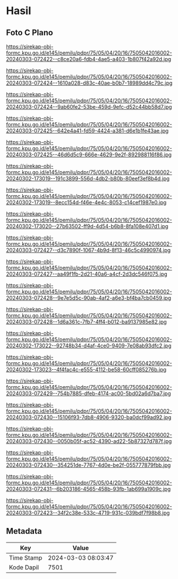 # Hasil

## Foto C Plano

https://sirekap-obj-formc.kpu.go.id/e145/pemilu/pdpr/75/05/04/20/16/7505042016002-20240303-072422--c8ce20a6-fdb4-4ae5-a403-1b807f42a92d.jpg

https://sirekap-obj-formc.kpu.go.id/e145/pemilu/pdpr/75/05/04/20/16/7505042016002-20240303-072424--1610a028-d83c-40ae-b0b7-18989dd4c79c.jpg

https://sirekap-obj-formc.kpu.go.id/e145/pemilu/pdpr/75/05/04/20/16/7505042016002-20240303-072424--9ab60fe2-53be-459d-9efc-d52c44bb58d7.jpg

https://sirekap-obj-formc.kpu.go.id/e145/pemilu/pdpr/75/05/04/20/16/7505042016002-20240303-072425--642e4a41-fd59-4424-a381-d6e1b1fe43ae.jpg

https://sirekap-obj-formc.kpu.go.id/e145/pemilu/pdpr/75/05/04/20/16/7505042016002-20240303-072425--46d6d5c9-666e-4629-9e2f-892988116f86.jpg

https://sirekap-obj-formc.kpu.go.id/e145/pemilu/pdpr/75/05/04/20/16/7505042016002-20240302-173019--191c3899-556d-4db2-b80b-80eef3ef8b4d.jpg

https://sirekap-obj-formc.kpu.go.id/e145/pemilu/pdpr/75/05/04/20/16/7505042016002-20240302-173019--8ecc154d-f46e-4e4c-8053-c14cef1987e0.jpg

https://sirekap-obj-formc.kpu.go.id/e145/pemilu/pdpr/75/05/04/20/16/7505042016002-20240302-173020--27b63502-ff9d-4d54-b6b8-8fa108e407d1.jpg

https://sirekap-obj-formc.kpu.go.id/e145/pemilu/pdpr/75/05/04/20/16/7505042016002-20240303-072427--d3c7890f-1067-4b9d-8f13-46c5c4990974.jpg

https://sirekap-obj-formc.kpu.go.id/e145/pemilu/pdpr/75/05/04/20/16/7505042016002-20240303-072427--aa49f1fb-2d21-40a6-a4cf-2d3dc546f075.jpg

https://sirekap-obj-formc.kpu.go.id/e145/pemilu/pdpr/75/05/04/20/16/7505042016002-20240303-072428--9e7e5d5c-90ab-4af2-a6e3-bf4ba7cb0459.jpg

https://sirekap-obj-formc.kpu.go.id/e145/pemilu/pdpr/75/05/04/20/16/7505042016002-20240303-072428--1d6a361c-7fb7-4ff4-b012-ba9137985e82.jpg

https://sirekap-obj-formc.kpu.go.id/e145/pemilu/pdpr/75/05/04/20/16/7505042016002-20240302-173022--92748b34-d4af-4ce0-9409-7e08ab93dfc2.jpg

https://sirekap-obj-formc.kpu.go.id/e145/pemilu/pdpr/75/05/04/20/16/7505042016002-20240302-173023--4f4fac4c-e555-4112-be58-60cff085276b.jpg

https://sirekap-obj-formc.kpu.go.id/e145/pemilu/pdpr/75/05/04/20/16/7505042016002-20240303-072429--754b7885-dfeb-4174-ac00-5bd02a6d7ba7.jpg

https://sirekap-obj-formc.kpu.go.id/e145/pemilu/pdpr/75/05/04/20/16/7505042016002-20240303-072430--15106f93-7db8-4906-9320-ba0dcf99ad92.jpg

https://sirekap-obj-formc.kpu.go.id/e145/pemilu/pdpr/75/05/04/20/16/7505042016002-20240303-072430--0050b05f-ac52-4390-ad22-5b87327d787f.jpg

https://sirekap-obj-formc.kpu.go.id/e145/pemilu/pdpr/75/05/04/20/16/7505042016002-20240303-072430--354251de-7767-4d0e-be2f-055777879fbb.jpg

https://sirekap-obj-formc.kpu.go.id/e145/pemilu/pdpr/75/05/04/20/16/7505042016002-20240303-072431--6b203186-4565-458b-93fb-1ab699a1909c.jpg

https://sirekap-obj-formc.kpu.go.id/e145/pemilu/pdpr/75/05/04/20/16/7505042016002-20240303-072423--34f2c38e-533c-4719-931c-039bdf7f98b8.jpg


## Metadata

| Key        | Value               |
| ---------- | ------------------- |
| Time Stamp | 2024-03-03 08:03:47 |
| Kode Dapil | 7501                |



